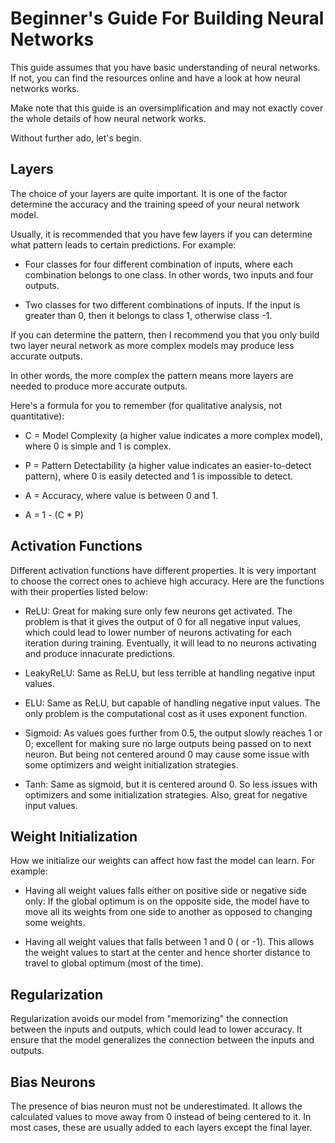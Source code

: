 # Beginner's Guide For Building Neural Networks

This guide assumes that you have basic understanding of neural networks. If not, you can find the resources online and have a look at how neural networks works.

Make note that this guide is an oversimplification and may not exactly cover the whole details of how neural network works.

Without further ado, let's begin.

## Layers

The choice of your layers are quite important. It is one of the factor determine the accuracy and the training speed of your neural network model.

Usually, it is recommended that you have few layers if you can determine what pattern leads to certain predictions. For example:

* Four classes for four different combination of inputs, where each combination belongs to one class. In other words, two inputs and four outputs.

*  Two classes for two different combinations of inputs. If the input is greater than 0, then it belongs to class 1, otherwise class -1.

If you can determine the pattern, then I recommend you that you only build two layer neural network as more complex models may produce less accurate outputs.

In other words, the more complex the pattern means more layers are needed to produce more accurate outputs.

Here's a formula for you to remember (for qualitative analysis, not quantitative):

* C = Model Complexity (a higher value indicates a more complex model), where 0 is simple and 1 is complex.

* P = Pattern Detectability (a higher value indicates an easier-to-detect pattern), where 0 is easily detected and 1 is impossible to detect.

* A = Accuracy, where value is between 0 and 1.

* A = 1 - (C * P)

## Activation Functions

Different activation functions have different properties. It is very important to choose the correct ones to achieve high accuracy. Here are the functions with their properties listed below:

* ReLU: Great for making sure only few neurons get activated. The problem is that it gives the output of 0 for all negative input values, which could lead to lower number of neurons activating for each iteration during training. Eventually, it will lead to no neurons activating and produce innacurate predictions.

* LeakyReLU: Same as ReLU, but less terrible at handling negative input values.

* ELU: Same as ReLU, but capable of handling negative input values. The only problem is the computational cost as it uses exponent function.

* Sigmoid: As values goes further from 0.5, the output slowly reaches 1 or 0; excellent for making sure no large outputs being passed on to next neuron. But being not centered around 0 may cause some issue with some optimizers and weight initialization strategies.

* Tanh: Same as sigmoid, but it is centered around 0. So less issues with optimizers and some initialization strategies. Also, great for negative input values.

## Weight Initialization

How we initialize our weights can affect how fast the model can learn. For example:

* Having all weight values falls either on positive side or negative side only: If the global optimum is on the opposite side, the model have to move all its weights from one side to another as opposed to changing some weights.

* Having all weight values that falls between 1 and 0 ( or -1). This allows the weight values to start at the center and hence shorter distance to travel to global optimum (most of the time).

## Regularization

Regularization avoids our model from "memorizing" the connection between the inputs and outputs, which could lead to lower accuracy. It ensure that the model generalizes the connection between the inputs and outputs.

## Bias Neurons

The presence of bias neuron must not be underestimated. It allows the calculated values to move away from 0 instead of being centered to it. In most cases, these are usually added to each layers except the final layer.
